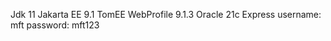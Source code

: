 Jdk 11
Jakarta EE 9.1
TomEE WebProfile 9.1.3
Oracle 21c Express
    username: mft
    password: mft123
